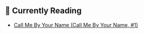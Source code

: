 ## 📖 Currently Reading
* [Call Me By Your Name (Call Me By Your Name, #1)](https://www.goodreads.com/review/show/3369421026)
